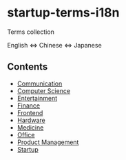 # startup-terms-i18n

Terms collection

English <=> Chinese <=> Japanese

## Contents

* [Communication](./communication.md)
* [Computer Science](./computer_science.md)
* [Entertainment](./entertainment.md)
* [Finance](./finance.md)
* [Frontend](./frontend.md)
* [Hardware](./hardware.md)
* [Medicine](./medicine.md)
* [Office](./office.md)
* [Product Management](./product_management.md)
* [Startup](./startup.md)
